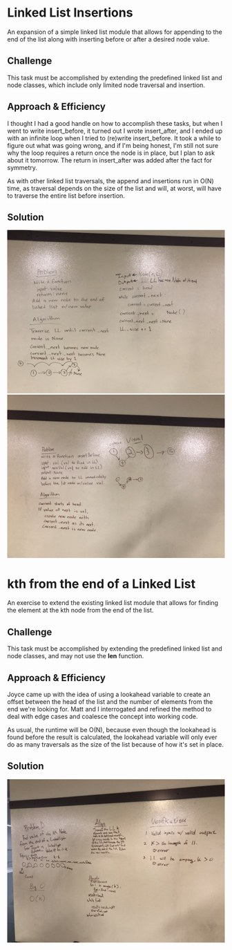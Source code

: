 # Linked List Insertions
An expansion of a simple linked list module that allows for appending to the end of the list along with inserting before or after a desired node value.

## Challenge
This task must be accomplished by extending the predefined linked list and node classes, which include only limited node traversal and insertion.

## Approach & Efficiency
I thought I had a good handle on how to accomplish these tasks, but when I went to write insert_before, it turned out I wrote insert_after, and I ended up with an infinite loop when I tried to (re)write insert_before. It took a while to figure out what was going wrong, and if I'm being honest, I'm still not sure why the loop requires a return once the node is in place, but I plan to ask about it tomorrow. The return in insert_after was added after the fact for symmetry.

As with other linked list traversals, the append and insertions run in O(N) time, as traversal depends on the size of the list and will, at worst, will have to traverse the entire list before insertion.

## Solution
![](../../assets/ll_insertions_1.jpeg)
![](../../assets/ll_insertions_2.jpeg)


# kth from the end of a Linked List
An exercise to extend the existing linked list module that allows for finding the element at the kth node from the end of the list.

## Challenge
This task must be accomplished by extending the predefined linked list and node classes, and may not use the __len__ function.

## Approach & Efficiency
Joyce came up with the idea of using a lookahead variable to create an offset between the head of the list and the number of elements from the end we're looking for. Matt and I interrogated and refined the method to deal with edge cases and coalesce the concept into working code.

As usual, the runtime will be O(N), because even though the lookahead is found before the result is calculated, the lookahead variable will only ever do as many traversals as the size of the list because of how it's set in place.

## Solution
![](../../assets/ll_kth_from_end.jpg)

